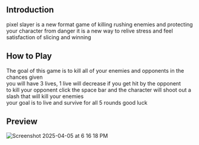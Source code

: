 ## Introduction
pixel slayer is a new format game of killing rushing enemies and protecting your character from danger
it is a new way to relive stress and feel satisfaction of slicing and winning
## How to Play
The goal of this game is to kill all of your enemies and opponents in the chances given   
you will have 3 lives, 1 live will decrease if you get hit by the opponent   
to kill your opponent click the space bar and the character will shoot out a slash that will kill your enemies   
your goal is to live and survive for all 5 rounds good luck  
## Preview
![Screenshot 2025-04-05 at 6 16 18 PM](https://github.com/user-attachments/assets/55c7d094-f423-49c7-9d8b-e736c63fa1ce)
